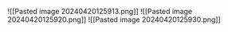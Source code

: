 ![[Pasted image 20240420125913.png]]
![[Pasted image 20240420125920.png]]
![[Pasted image 20240420125930.png]]